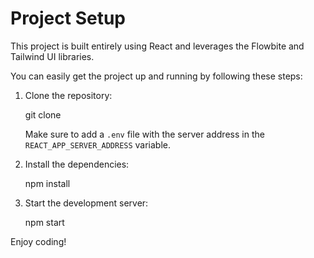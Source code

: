 # Project Setup

This project is built entirely using React and leverages the Flowbite and Tailwind UI libraries.

You can easily get the project up and running by following these steps:

1. Clone the repository:
    
    git clone <repository-url>
    
    Make sure to add a `.env` file with the server address in the `REACT_APP_SERVER_ADDRESS` variable.

2. Install the dependencies:
    
    npm install
    

3. Start the development server:
    
    npm start
    
Enjoy coding!
